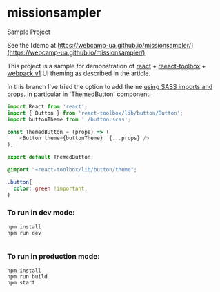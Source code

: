 # missionsampler
Sample Project

See the [demo at https://webcamp-ua.github.io/missionsampler/](https://webcamp-ua.github.io/missionsampler/)

This project is a sample for demonstration of [react](https://facebook.github.io/react/) + [reeact-toolbox](http://react-toolbox.com/#/) + [webpack v1](https://webpack.github.io/) UI theming as described in the article.

In this branch I've tried the option to add theme [using SASS imports and props](https://github.com/react-toolbox/react-toolbox/tree/master#using-sass-imports-and-props). In particular in 'ThemedButton' component.

```javascript
import React from 'react';
import { Button } from 'react-toolbox/lib/button/Button';
import buttonTheme from './button.scss';

const ThemedButton = (props) => (
    <Button theme={buttonTheme}  {...props} />
);

export default ThemedButton;
```

```scss
@import "~react-toolbox/lib/button/theme";

.button{
  color: green !important;
}
```

### To run in dev mode:
 
``` 
npm install
npm run dev 
 
```
 
### To run in production mode:
 
``` 
npm install
npm run build
npm start

```

